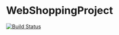 # WebShoppingProject
[![Build Status](https://dev.azure.com/MohanlalPrivateOrg/shopping/_apis/build/status/shoppingapi-pipeline?branchName=main)](https://dev.azure.com/MohanlalPrivateOrg/shopping/_build/latest?definitionId=4&branchName=main)
